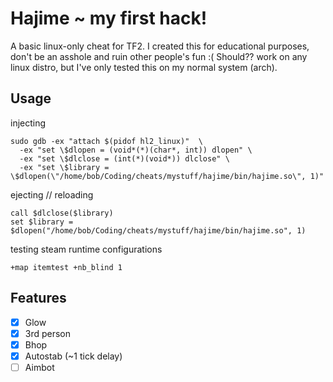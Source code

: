 # Hajime ~ my first hack!
A basic linux-only cheat for TF2. I created this for educational purposes, don't be an asshole and ruin other people's fun :(
Should?? work on any linux distro, but I've only tested this on my normal system (arch).

## Usage
injecting
```
sudo gdb -ex "attach $(pidof hl2_linux)"  \
  -ex "set \$dlopen = (void*(*)(char*, int)) dlopen" \
  -ex "set \$dlclose = (int(*)(void*)) dlclose" \
  -ex "set \$library = \$dlopen(\"/home/bob/Coding/cheats/mystuff/hajime/bin/hajime.so\", 1)"
```

ejecting // reloading
```
call $dlclose($library)
set $library = $dlopen("/home/bob/Coding/cheats/mystuff/hajime/bin/hajime.so", 1)
```

testing steam runtime configurations
```
+map itemtest +nb_blind 1
```
## Features
- [x] Glow
- [x] 3rd person
- [x] Bhop
- [x] Autostab (~1 tick delay)
- [ ] Aimbot
